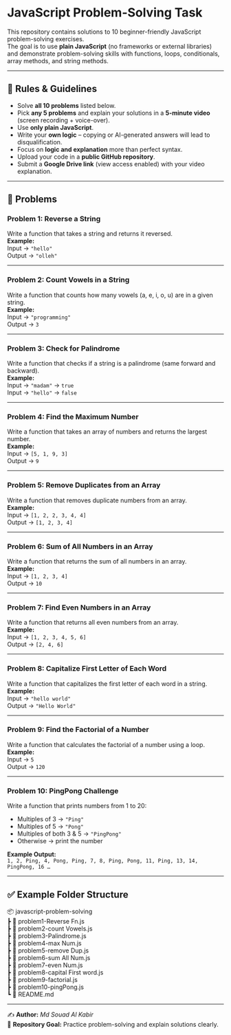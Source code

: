 # JavaScript Problem-Solving Task

This repository contains solutions to 10 beginner-friendly JavaScript problem-solving exercises.  
The goal is to use **plain JavaScript** (no frameworks or external libraries) and demonstrate problem-solving skills with functions, loops, conditionals, array methods, and string methods.  

---

## 📜 Rules & Guidelines
- Solve **all 10 problems** listed below.
- Pick **any 5 problems** and explain your solutions in a **5-minute video** (screen recording + voice-over).
- Use **only plain JavaScript**.
- Write your **own logic** – copying or AI-generated answers will lead to disqualification.
- Focus on **logic and explanation** more than perfect syntax.
- Upload your code in a **public GitHub repository**.
- Submit a **Google Drive link** (view access enabled) with your video explanation.

---

## 🚀 Problems

### Problem 1: Reverse a String
Write a function that takes a string and returns it reversed.  
**Example:**  
Input → `"hello"`  
Output → `"olleh"`

---

### Problem 2: Count Vowels in a String
Write a function that counts how many vowels (a, e, i, o, u) are in a given string.  
**Example:**  
Input → `"programming"`  
Output → `3`

---

### Problem 3: Check for Palindrome
Write a function that checks if a string is a palindrome (same forward and backward).  
**Example:**  
Input → `"madam"` → `true`  
Input → `"hello"` → `false`

---

### Problem 4: Find the Maximum Number
Write a function that takes an array of numbers and returns the largest number.  
**Example:**  
Input → `[5, 1, 9, 3]`  
Output → `9`

---

### Problem 5: Remove Duplicates from an Array
Write a function that removes duplicate numbers from an array.  
**Example:**  
Input → `[1, 2, 2, 3, 4, 4]`  
Output → `[1, 2, 3, 4]`

---

### Problem 6: Sum of All Numbers in an Array
Write a function that returns the sum of all numbers in an array.  
**Example:**  
Input → `[1, 2, 3, 4]`  
Output → `10`

---

### Problem 7: Find Even Numbers in an Array
Write a function that returns all even numbers from an array.  
**Example:**  
Input → `[1, 2, 3, 4, 5, 6]`  
Output → `[2, 4, 6]`

---

### Problem 8: Capitalize First Letter of Each Word
Write a function that capitalizes the first letter of each word in a string.  
**Example:**  
Input → `"hello world"`  
Output → `"Hello World"`

---

### Problem 9: Find the Factorial of a Number
Write a function that calculates the factorial of a number using a loop.  
**Example:**  
Input → `5`  
Output → `120`

---

### Problem 10: PingPong Challenge
Write a function that prints numbers from 1 to 20:  
- Multiples of 3 → `"Ping"`  
- Multiples of 5 → `"Pong"`  
- Multiples of both 3 & 5 → `"PingPong"`  
- Otherwise → print the number  

**Example Output:**  
`1, 2, Ping, 4, Pong, Ping, 7, 8, Ping, Pong, 11, Ping, 13, 14, PingPong, 16 …`

---



## ✅ Example Folder Structure </br>
📦 javascript-problem-solving </br>
┣ 📜 problem1-Reverse Fn.js </br>
┣ 📜 problem2-count Vowels.js </br>
┣ 📜 problem3-Palindrome.js </br>
┣ 📜 problem4-max Num.js </br>
┣ 📜 problem5-remove Dup.js </br>
┣ 📜 problem6-sum All Num.js </br>
┣ 📜 problem7-even Num.js </br>
┣ 📜 problem8-capital First word.js </br>
┣ 📜 problem9-factorial.js </br>
┣ 📜 problem10-pingPong.js </br>
┗ 📜 README.md </br>


---

✍️ **Author:** *Md Souad Al Kabir*  
📌 **Repository Goal:** Practice problem-solving and explain solutions clearly.  
